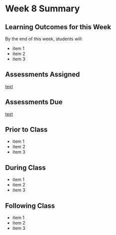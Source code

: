 # Week 8 Summary

## Learning Outcomes for this Week

By the end of this week, students will:
- item 1
- item 2
- item 3 

## Assessments Assigned

[text](https://link)

## Assessments Due

[text](https://link)

## Prior to Class

- item 1
- item 2
- item 3 

## During Class

- item 1
- item 2
- item 3 

## Following Class

- item 1
- item 2
- item 3 